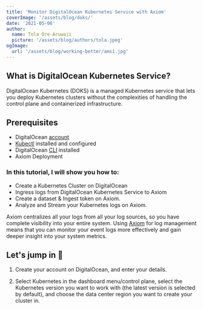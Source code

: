 ```yaml
---
title: 'Monitor DigitalOcean Kubernetes Service with Axiom'
coverImage: '/assets/blog/doks/' 
date: '2021-05-06'
author:
  name: Tola Ore-Aruwaji
  picture: '/assets/blog/authors/tola.jpeg'
ogImage:
  url: '/assets/blog/working-better/ams1.jpg'
---
```



## What is DigitalOcean Kubernetes Service?

DigitalOcean Kubernetes (DOKS) is a managed Kubernetes service that lets you deploy Kubernetes clusters without the complexities of handling the control plane and containerized infrastructure.

## Prerequisites

- DigitalOcean [account](https://cloud.digitalocean.com/login)
- [Kubectl](https://kubernetes.io/docs/tasks/tools/) installed and configured
- DigitalOcean [CLI](https://docs.digitalocean.com/reference/doctl/) installed
- Axiom Deployment

### In this tutorial, I will show you how to:

- Create a Kubernetes Cluster on DigitalOcean
- Ingress logs from DigitalOcean Kubernetes Service to Axiom
- Create a dataset & Ingest token on Axiom.
- Analyze and Stream your Kubernetes logs on Axiom.

Axiom centralizes all your logs from all your log sources, so you have complete visibility into your entire system. Using [Axiom](https://www.axiom.co/) for log management means that you can monitor your event logs more effectively and gain deeper insight into your system metrics.

## Let's jump in 💫

1. Create your account on DigitalOcean, and enter your details.

2. Select Kubernetes in the dashboard menu/control plane, select the Kubernetes version you want to work with (the latest version is selected by default), and choose the data center region you want to create your cluster in.

